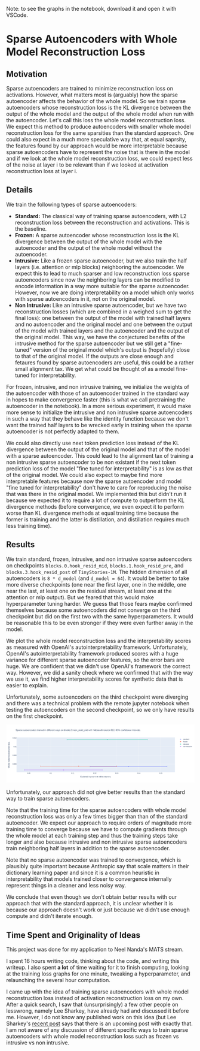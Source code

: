 Note: to see the graphs in the notebook, download it and open it with VSCode.

# Sparse Autoencoders with Whole Model Reconstruction Loss

## Motivation

Sparse autoencoders are trained to minimize reconstruction loss on activations.
However, what matters most is (arguably) how the sparse autoencoder affects the behavior of the whole model.
So we train sparse autoencoders whose reconstruction loss is the KL divergence between the output of the whole model and the output of the whole model when run with the autoencoder.
Let's call this loss the whole model reconstruction loss.
We expect this method to produce autoencoders with smaller whole model reconstruction loss for the same sparsities than the standard approach.
One could also expect in a much more speculative way that, at equal saprsity, the features found by our approach would be more interpretable because sparse autoencoders have to represent the noise that is there in the model and if we look at the whole model reconstruction loss, we could expect less of the noise at layer i to be relevant than if we looked at activation reconstruction loss at layer i.

## Details

We train the following types of sparse autoencoders:

- **Standard:** The classical way of training sparse autoencoders, with L2 reconstruction loss between the reconstruction and activations. This is the baseline.
- **Frozen:** A sparse autoencoder whose reconstruction loss is the KL divergence between the output of the whole model with the autoencoder and the output of the whole model without the autoencoder.
- **Intrusive:** Like a frozen sparse autoencoder, but we also train the half layers (i.e. attention or mlp blocks) neighboring the autoencoder. We expect this to lead to much sparser and low reconstruction loss sparse autoencoders since now the neighboring layers can be modified to encode information in a way more suitable for the sparse autoencoder. However, now we are doing interpretability on a model which only works with sparse autoencoders in it, not on the original model.
- **Non Intrusive:** Like an intrusive sparse autoencoder, but we have two reconstruction losses (which are combined in a weighed sum to get the final loss): one between the output of the model with trained half layers and no autoencoder and the original model and one between the output of the model with trained layers and the autoencoder and the output of the original model. This way, we have the conjectured benefits of the intrusive method for the sparse autoencoder but we still get a "fine-tuned" version of the original model which's output is (hopefully) close to that of the original model. If the outputs are close enough and fetaures found by sparse autoencoders are useful, this could be a rather small alignment tax. We get what could be thought of as a model fine-tuned for interpretability.

For frozen, intrusive, and non intrusive training, we initialize the weights of the autoencoder with those of an autoencoder trained in the standard way in hopes to make convergence faster (this is what we call pretraining the autoencoder in the notebook).
In a more serious experiment, it would make more sense to initialize the intrusive and non intrusive sparse autoencoders in such a way that they behave like the identity function because we don't want the trained half layers to be wrecked early in training when the sparse autoencoder is not perfectly adapted to them.

We could also directly use next token prediction loss instead of the KL divergence between the output of the original model and that of the model with a sparse autoencoder.
This could lead to the alignment tax of training a non intrusive sparse autoencoder to be non existant if the next token prediction loss of the model "fine tuned for interpretability" is as low as that of the original model.
We could also expect to maybe find more interpretable features because now the sparse autoencoder and model "fine tuned for interpretability" don't have to care for reproducing the noise that was there in the original model.
We implemented this but didn't run it because we expected it to require a lot of compute to outperform the KL divergence methods (before convergence, we even expect it to perform worse than KL divergence methods at equal training time because the former is training and the latter is distillation, and distillation requires much less training time).

## Results

We train standard, frozen, intrusive, and non intrusive sparse autoencoders on checkpoints `blocks.0.hook_resid_mid`, `blocks.1.hook_resid_pre`, and `blocks.3.hook_resid_post` of `TinyStories-1M`.
The hidden dimension of all autoencoders is `8 * d_model` (and `d_model = 64`).
It would be better to take more diverse checkpoints (one near the first layer, one in the middle, one near the last, at least one on the residual stream, at least one at the attention or mlp output).
But we feared that this would make hyperparameter tuning harder. We guess that those fears maybe confirmed themselves because some autoencoders did not converge on the third checkpoint but did on the first two with the same hyperparameters. It would be reasonable this to be even stronger if they were even further away in the model.

We plot the whole model reconstruction loss and the interpretability scores as measured with OpenAI's autointerpretability framework.
Unfortunately, OpenAI's autointerpretability framework produced scores with a huge variance for different sparse autoencoder features, so the error bars are huge.
We are confident that we didn't use OpenAI's framework the correct way. However, we did a sanity check where we confirmed that with the way we use it, we find higher interpretability scores for synthetic data that is easier to explain.

Unfortunately, some autoencoders on the third checkpoint were diverging and there was a technical problem with the remote jupyter notebook when testing the autoencoders on the second checkpoint, so we only have results on the first checkpoint.

![image](newplot.png)

Unfortunately, our approach did not give better results than the standard way to train sparse autoencoders.

Note that the training time for the sparse autoencoders with whole model reconstruction loss was only a few times bigger than than of the standard autoencoder.
We expect our approach to require orders of magnitude more training time to converge because we have to compute gradients through the whole model at each training step and thus the training steps take longer and also because intrusive and non intrusive sparse autoencoders train neighboring half layers in addition to the sparse autoencoder.

Note that no sparse autoencoder was trained to convergence, which is plausibly quite important because Anthropic say that scale matters in their dictionary learning paper and since it is a common heuristic in interpretability that models trained closer to convergence internally represent things in a cleaner and less noisy way.

We conclude that even though we don't obtain better results with our approach that with the standard approach, it is unclear whether it is because our approach doesn't work or just because we didn't use enough compute and didn't iterate enough.

## Time Spent and Originality of Ideas

This project was done for my application to Neel Nanda's MATS stream.

I spent 16 hours writing code, thinking about the code, and writing this writeup. I also spent **a lot** of time waiting for it to finish computing, looking at the training loss graphs for one minute, tweaking a hyperparameter, and relaunching the several hour computation.

I came up with the idea of training sparse autoencoders with whole model reconstruction loss instead of activation reconstruction loss on my own.
After a quick search, I saw that (unsurprisingly) a few other people on lesswrong, namely Lee Sharkey, have already had and discussed it before me.
However, I do not know any published work on this idea (but Lee Sharkey's [recent post](https://www.lesswrong.com/posts/64MizJXzyvrYpeKqm/sparsify-a-mechanistic-interpretability-research-agenda) says that there is an upcoming post with exactly that.
I am not aware of any discussion of different specific ways to train sparse autoencoders with whole model reconstruction loss such as frozen vs intrusive vs non intrusive.
